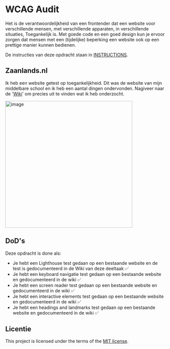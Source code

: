 # WCAG Audit 
Het is de verantwoordelijkheid van een frontender dat een website voor verschillende mensen, met verschillende apparaten, in verschillende situaties, Toegankelijk is. Met goede code en een goed design kun je ervoor zorgen dat mensen met een (tijdelijke) beperking een website ook op een prettige manier kunnen bedienen.

De instructies van deze opdracht staan in [INSTRUCTIONS](https://github.com/fdnd-task/wcag-audit/blob/main/docs/INSTRUCTIONS.md).

## Zaanlands.nl

Ik heb een website getest op toegankelijkheid. Dit was de website van mijn middelbare school en ik heb een aantal dingen ondervonden. Nagiveer naar de '[Wiki](https://github.com/saschavanvliet/wcag-audit/wiki)' om precies uit te vinden wat ik heb onderzocht.  

<img width="400" alt="image" src="https://github.com/user-attachments/assets/c019af44-2cc5-4316-b391-df1a66c71ad2">

## DoD's
Deze opdracht is done als:

- Je hebt een Lighthouse test gedaan op een bestaande website en de test is gedocumenteerd in de Wiki van deze deeltaak ✅
- Je hebt een keyboard navigatie test gedaan op een bestaande website en gedocumenteerd in de wiki ✅
- Je hebt een screen reader test gedaan op een bestaande website en gedocumenteerd in de wiki ✅
- Je hebt een interactive elements test gedaan op een bestaande website en gedocumenteerd in de wiki ✅
- Je hebt een headings and landmarks test gedaan op een bestaande website en gedocumenteerd in de wiki ✅

## Licentie

This project is licensed under the terms of the [MIT license](./LICENSE).
